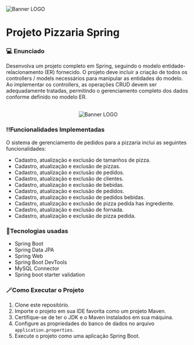 ![Banner LOGO](https://i.imgur.com/i51212h.gif)

# Projeto Pizzaria Spring
### 💻 Enunciado 
Desenvolva um projeto completo em Spring, seguindo o modelo entidade-relacionamento (ER) fornecido. O projeto deve incluir a criação de todos os controllers / models necessários para manipular as entidades do modelo. 
<br>
Ao implementar os controllers, as operações CRUD devem ser adequadamente tratadas, permitindo o gerenciamento completo dos dados conforme definido no modelo ER.
<br>
<br>
<p align="center"> 
  <img src="https://i.imgur.com/nb2SEgs.png" alt="Banner LOGO">
</p>

### ‼️Funcionalidades Implementadas
O sistema de gerenciamento de pedidos para a pizzaria inclui as seguintes funcionalidades:

- Cadastro, atualização e exclusão de tamanhos de pizza.
- Cadastro, atualização e exclusão de pizzas.
- Cadastro, atualização e exclusão de pedidos.
- Cadastro, atualização e exclusão de clientes.
- Cadastro, atualização e exclusão de bebidas.
- Cadastro, atualização e exclusão de pedidos.
- Cadastro, atualização e exclusão de pedidos bebidas.
- Cadastro, atualização e exclusão de pizza pedida has ingrediente.
- Cadastro, atualização e exclusão de fornada.
- Cadastro, atualização e exclusão de pizza pedida.

### 🍃Tecnologias usadas
- Spring Boot
- Spring Data JPA
- Spring Web
- Spring Boot DevTools
- MySQL Connector
- Spring boot starter validation

###  🪄Como Executar o Projeto
1. Clone este repositório.
2. Importe o projeto em sua IDE favorita como um projeto Maven.
3. Certifique-se de ter o JDK e o Maven instalados em sua máquina.
4. Configure as propriedades do banco de dados no arquivo `application.properties`.
5. Execute o projeto como uma aplicação Spring Boot.






